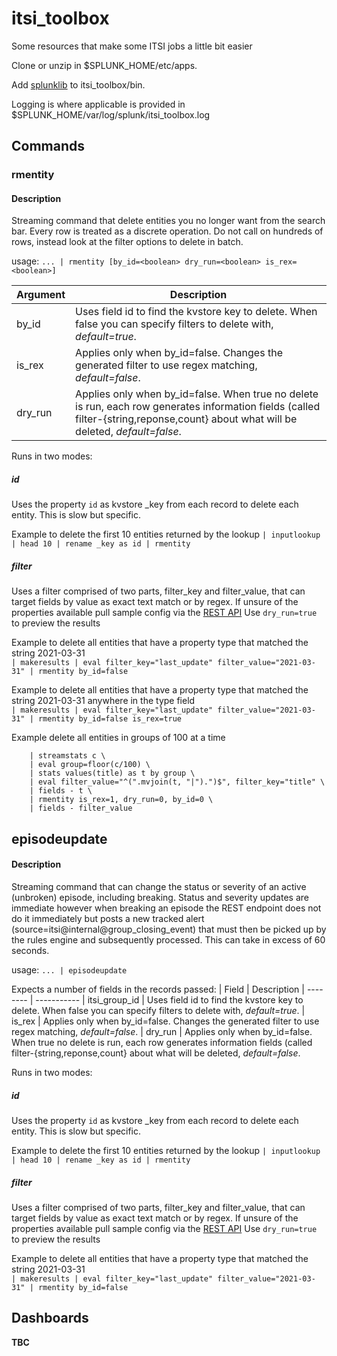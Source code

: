 # itsi_toolbox
Some resources that make some ITSI jobs a little bit easier

Clone or unzip in $SPLUNK_HOME/etc/apps.

Add [splunklib](https://github.com/splunk/splunk-sdk-python/tree/master/splunklib) to itsi_toolbox/bin. 

Logging is where applicable is provided in $SPLUNK_HOME/var/log/splunk/itsi_toolbox.log

## Commands

### rmentity 

#### Description
Streaming command that delete entities you no longer want from the search bar.  Every row is treated as a discrete operation.   Do not call on hundreds of rows, instead look at the filter options to delete in batch. 

usage: 
```... | rmentity [by_id=<boolean> dry_run=<boolean> is_rex=<boolean>]```

| Argument | Description 
| -------- | -----------
| by_id | Uses field id to find the kvstore key to delete. When false you can specify filters to delete with, *default=true*. 
| is_rex | Applies only when by_id=false.  Changes the generated filter to use regex matching, *default=false*. 
| dry_run | Applies only when by_id=false.  When true no delete is run, each row generates information fields (called filter-{string,reponse,count} about what will be deleted, *default=false*.  

Runs in two modes:
##### id
Uses the property `id` as kvstore _key from each record to delete each entity.  This is slow but specific.

Example to delete the first 10 entities returned by the lookup 
```| inputlookup | head 10 | rename _key as id | rmentity```

##### filter
Uses a filter  comprised of two parts, filter_key and filter_value, that can target fields by value as exact text match or by regex.  If unsure of the properties available pull sample config via the [REST API](https://docs.splunk.com/Documentation/ITSI/latest/RESTAPI/ITSIRESTAPIreference#itoa_interface.2F.26lt.3Bobject_type.26gt.3B)
Use `dry_run=true` to preview the results
 
Example to delete all entities that have a property type that matched the string 2021-03-31  
```| makeresults | eval filter_key="last_update" filter_value="2021-03-31" | rmentity by_id=false```

Example to delete all entities that have a property type that matched the string 2021-03-31 anywhere in the type field  
```| makeresults | eval filter_key="last_update" filter_value="2021-03-31" | rmentity by_id=false is_rex=true```

Example delete all entities in groups of 100 at a time
```| inputlookup itsi_entities | fields title \
    | streamstats c \
    | eval group=floor(c/100) \
    | stats values(title) as t by group \
    | eval filter_value="^(".mvjoin(t, "|").")$", filter_key="title" \
    | fields - t \
    | rmentity is_rex=1, dry_run=0, by_id=0 \
    | fields - filter_value
```

## episodeupdate


#### Description
Streaming command that can change the status or severity of an active (unbroken) episode, including breaking.  Status and severity updates are immediate however when breaking an episode the REST endpoint does not do it immediately but posts a new tracked alert (source=itsi@internal@group_closing_event) that must then be picked up by the rules engine and subsequently processed.  This can take in excess of 60 seconds.
 
usage: 
```... | episodeupdate ```

Expects a number of fields in the records passed:
| Field | Description 
| -------- | -----------
| itsi_group_id | Uses field id to find the kvstore key to delete. When false you can specify filters to delete with, *default=true*. 
| is_rex | Applies only when by_id=false.  Changes the generated filter to use regex matching, *default=false*. 
| dry_run | Applies only when by_id=false.  When true no delete is run, each row generates information fields (called filter-{string,reponse,count} about what will be deleted, *default=false*.  

Runs in two modes:
##### id
Uses the property `id` as kvstore _key from each record to delete each entity.  This is slow but specific.

Example to delete the first 10 entities returned by the lookup 
```| inputlookup | head 10 | rename _key as id | rmentity```

##### filter
Uses a filter  comprised of two parts, filter_key and filter_value, that can target fields by value as exact text match or by regex.  If unsure of the properties available pull sample config via the [REST API](https://docs.splunk.com/Documentation/ITSI/latest/RESTAPI/ITSIRESTAPIreference#itoa_interface.2F.26lt.3Bobject_type.26gt.3B)
Use `dry_run=true` to preview the results
 
Example to delete all entities that have a property type that matched the string 2021-03-31  
```| makeresults | eval filter_key="last_update" filter_value="2021-03-31" | rmentity by_id=false```

## Dashboards
__TBC__
